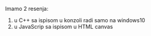 Imamo 2 resenja:
1. u C++ sa ispisom u konzoli radi samo na windows10
2. u JavaScrip sa ispisom u HTML canvas